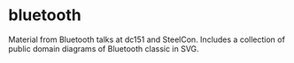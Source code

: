 # bluetooth
Material from Bluetooth talks at dc151 and SteelCon. Includes a collection of public domain diagrams of Bluetooth classic in SVG.
